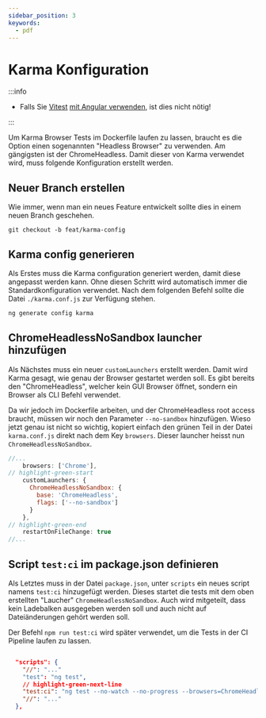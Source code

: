 ```yaml
---
sidebar_position: 3
keywords:
  - pdf
---
```


# Karma Konfiguration

:::info

- Falls Sie [Vitest](https://vitest.dev/)
  [mit Angular verwenden](https://angular.dev/guide/testing/unit-tests), ist
  dies nicht nötig!

:::

Um Karma Browser Tests im Dockerfile laufen zu lassen, braucht es die Option
einen sogenannten "Headless Browser" zu verwenden. Am gängigsten ist der
ChromeHeadless. Damit dieser von Karma verwendet wird, muss folgende
Konfiguration erstellt werden.

## Neuer Branch erstellen

Wie immer, wenn man ein neues Feature entwickelt sollte dies in einem neuen
Branch geschehen.

`git checkout -b feat/karma-config`

## Karma config generieren

Als Erstes muss die Karma configuration generiert werden, damit diese angepasst
werden kann. Ohne diesen Schritt wird automatisch immer die
Standardkonfiguration verwendet. Nach dem folgenden Befehl sollte die Datei
`./karma.conf.js` zur Verfügung stehen.

```bash
ng generate config karma
```

## ChromeHeadlessNoSandbox launcher hinzufügen

Als Nächstes muss ein neuer `customLaunchers` erstellt werden. Damit wird Karma
gesagt, wie genau der Browser gestartet werden soll. Es gibt bereits den
"ChromeHeadless", welcher kein GUI Browser öffnet, sondern ein Browser als CLI
Befehl verwendet.

Da wir jedoch im Dockerfile arbeiten, und der ChromeHeadless root access
braucht, müssen wir noch den Parameter `--no-sandbox` hinzufügen. Wieso jetzt
genau ist nicht so wichtig, kopiert einfach den grünen Teil in der Datei
`karma.conf.js` direkt nach dem Key `browsers`. Dieser launcher heisst nun
`ChromeHeadlessNoSandbox`.

```js title="karma.conf.js"
//...
    browsers: ['Chrome'],
// highlight-green-start
    customLaunchers: {
      ChromeHeadlessNoSandbox: {
        base: 'ChromeHeadless',
        flags: ['--no-sandbox']
      }
    },
// highlight-green-end
    restartOnFileChange: true
//...
```

## Script `test:ci` im package.json definieren

Als Letztes muss in der Datei `package.json`, unter `scripts` ein neues script
namens `test:ci` hinzugefügt werden. Dieses startet die tests mit dem oben
erstellten "Laucher" `ChromeHeadlessNoSandbox`. Auch wird mitgeteilt, dass kein
Ladebalken ausgegeben werden soll und auch nicht auf Dateiänderungen gehört
werden soll.

Der Befehl `npm run test:ci` wird später verwendet, um die Tests in der CI
Pipeline laufen zu lassen.

```json title="package.json"

  "scripts": {
    "//": "..."
    "test": "ng test",
    // highlight-green-next-line
    "test:ci": "ng test --no-watch --no-progress --browsers=ChromeHeadlessNoSandbox",
    "//": "..."
  },
```
